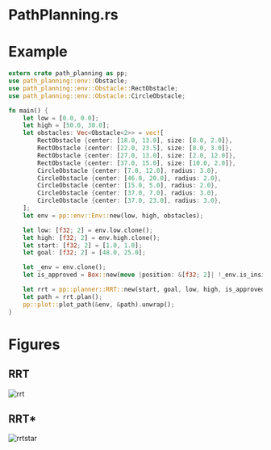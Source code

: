 # PathPlanning.rs

# Example

```Rust
extern crate path_planning as pp;
use path_planning::env::Obstacle;
use path_planning::env::Obstacle::RectObstacle;
use path_planning::env::Obstacle::CircleObstacle;

fn main() {
    let low = [0.0, 0.0];
    let high = [50.0, 30.0];
    let obstacles: Vec<Obstacle<2>> = vec![
        RectObstacle {center: [18.0, 13.0], size: [8.0, 2.0]},
        RectObstacle {center: [22.0, 23.5], size: [8.0, 3.0]},
        RectObstacle {center: [27.0, 13.0], size: [2.0, 12.0]},
        RectObstacle {center: [37.0, 15.0], size: [10.0, 2.0]},
        CircleObstacle {center: [7.0, 12.0], radius: 3.0},
        CircleObstacle {center: [46.0, 20.0], radius: 2.0},
        CircleObstacle {center: [15.0, 5.0], radius: 2.0},
        CircleObstacle {center: [37.0, 7.0], radius: 3.0},
        CircleObstacle {center: [37.0, 23.0], radius: 3.0},
    ];
    let env = pp::env::Env::new(low, high, obstacles);

    let low: [f32; 2] = env.low.clone();
    let high: [f32; 2] = env.high.clone();
    let start: [f32; 2] = [1.0, 1.0];
    let goal: [f32; 2] = [48.0, 25.0];

    let _env = env.clone();
    let is_approved = Box::new(move |position: &[f32; 2]| !_env.is_inside_obstacle(position));

    let rrt = pp::planner::RRT::new(start, goal, low, high, is_approved, 0.2, 2.0, 2000);
    let path = rrt.plan();
    pp::plot::plot_path(&env, &path).unwrap();
}
```

# Figures

## RRT
![rrt](https://user-images.githubusercontent.com/16977484/222941352-ecb72780-e93b-4877-9b9f-be33cd0f196d.png)

## RRT*
![rrtstar](https://user-images.githubusercontent.com/16977484/222941354-02c2a4d3-761b-4d52-9160-09ba8962b473.png)
